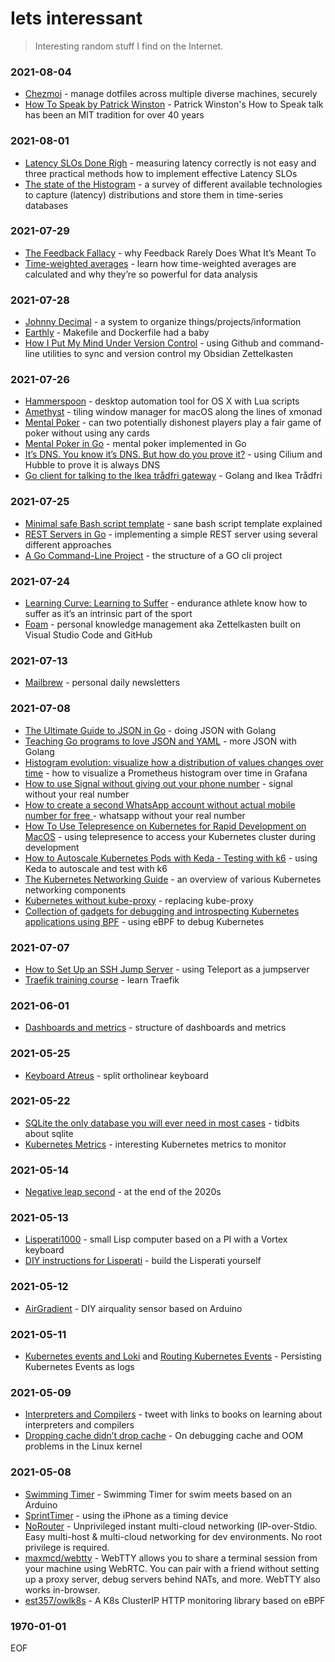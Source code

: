 # Iets interessant

> Interesting random stuff I find on the Internet.

### 2021-08-04
- [Chezmoi](https://www.chezmoi.io) - manage dotfiles across multiple diverse machines, securely
- [How To Speak by Patrick Winston](https://www.youtube.com/watch?v=Unzc731iCUY) - Patrick Winston's How to Speak talk has been an MIT tradition for over 40 years 

### 2021-08-01
- [Latency SLOs Done Righ](https://www.youtube.com/watch?v=ycsc2kCaJxM) - measuring latency correctly is not easy and three practical methods how to implement effective Latency SLOs
- [The state of the Histogram](https://www.youtube.com/watch?v=Z-5PNlv8eK0) - a survey of different available technologies to capture (latency) distributions and store them in time-series databases

### 2021-07-29
- [The Feedback Fallacy](https://hbr.org/2019/03/the-feedback-fallacy) - why Feedback Rarely Does What It’s Meant To
- [Time-weighted averages](https://blog.timescale.com/blog/what-time-weighted-averages-are-and-why-you-should-care/?) - learn how time-weighted averages are calculated and why they’re so powerful for data analysis 

### 2021-07-28
- [Johnny Decimal](https://johnnydecimal.com) - a system to organize things/projects/information 
- [Earthly](https://earthly.dev) - Makefile and Dockerfile had a baby
- [How I Put My Mind Under Version Control](https://medium.com/analytics-vidhya/how-i-put-my-mind-under-version-control-24caea37b8a5) - using Github and command-line utilities to sync and version control my Obsidian Zettelkasten

### 2021-07-26
- [Hammerspoon](http://www.hammerspoon.org/go/) - desktop automation tool for OS X with Lua scripts
- [Amethyst](https://ianyh.com/amethyst/) - tiling window manager for macOS along the lines of xmonad
- [Mental Poker](https://people.csail.mit.edu/rivest/pubs/SRA81.pdf) - can two potentially dishonest players play a fair game of poker without using any cards
- [Mental Poker in Go](https://tpaschalis.github.io/mental-poker/) - mental poker implemented in Go
- [It’s DNS. You know it’s DNS. But how do you prove it?](https://www.isovalent.com/blog/post/its-dns) - using Cilium and Hubble to prove it is always DNS
- [Go client for talking to the Ikea trådfri gateway](https://github.com/eriklupander/tradfri-go) - Golang and Ikea Trådfri

### 2021-07-25
- [Minimal safe Bash script template](https://betterdev.blog/minimal-safe-bash-script-template/?utm_source=123dev&utm_medium=email) - sane bash script template explained
- [REST Servers in Go](https://eli.thegreenplace.net/2021/rest-servers-in-go-part-1-standard-library/) - implementing a simple REST server using several different approaches
- [A Go Command-Line Project](https://bencane.com/2020/12/29/how-to-structure-a-golang-cli-project/) - the structure of a GO cli project

### 2021-07-24
- [Learning Curve: Learning to Suffer](https://backpackinglight.com/learning-curve-learning-to-suffer/) - endurance athlete know how to suffer as it’s an intrinsic part of the sport
- [Foam](https://foambubble.github.io/foam/) - personal knowledge management aka Zettelkasten built on Visual Studio Code and GitHub

### 2021-07-13
- [Mailbrew](https://mailbrew.com) - personal daily newsletters

### 2021-07-08
- [The Ultimate Guide to JSON in Go](https://qvault.io/golang/json-golang/) - doing JSON with Golang
- [Teaching Go programs to love JSON and YAML](https://sharpend.io/blog/teaching-go-programs-to-love-json-and-yaml/) - more JSON with Golang
- [Histogram evolution: visualize how a distribution of values changes over time](https://opstrace.com/blog/grafana-histogram-howto?utm_source=o11y.news&utm_medium=email) - how to visualize a Prometheus histogram over time in Grafana
- [How to use Signal without giving out your phone number](https://theintercept.com/2017/09/28/signal-tutorial-second-phone-number) - signal without your real number
- [How to create a second WhatsApp account without actual mobile number for free ](https://nerdschalk.com/create-whatsapp-account-with-fake-number/) - whatsapp without your real number
- [How To Use Telepresence on Kubernetes for Rapid Development on MacOS](https://www.digitalocean.com/community/tutorials/how-to-use-telepresence-on-kubernetes-for-rapid-development-on-macos) - using telepresence to access your Kubernetes cluster during development
- [How to Autoscale Kubernetes Pods with Keda - Testing with k6](https://dev.to/k6/how-to-autoscale-kubernetes-pods-with-keda-testing-with-k6-4nl9) - using Keda to autoscale and test with k6
- [The Kubernetes Networking Guide](https://k8s.networkop.co.uk) - an overview of various Kubernetes networking components
- [Kubernetes without kube-proxy](https://faun.pub/kubernetes-without-kube-proxy-1c5d25786e18) - replacing kube-proxy
- [Collection of gadgets for debugging and introspecting Kubernetes applications using BPF](https://github.com/kinvolk/inspektor-gadget) - using eBPF to debug Kubernetes  

### 2021-07-07
- [How to Set Up an SSH Jump Server](https://goteleport.com/blog/ssh-jump-server/?utm_source=changelog&utm_medium=newsletter&utm_campaign=changelog-news) - using Teleport as a jumpserver
- [Traefik training course](https://www.thebyte.io/offers/Nj25zWBz/checkout) - learn Traefik

### 2021-06-01
- [Dashboards and metrics](https://dmoldovan.medium.com/monitoring-how-to-build-your-monitoring-dashboards-e11f89918dd1) - structure of dashboards and metrics
### 2021-05-25
- [Keyboard Atreus](https://shop.keyboard.io/products/keyboardio-atreus) - split ortholinear keyboard
### 2021-05-22
- [SQLite the only database you will ever need in most cases](https://unixsheikh.com/articles/sqlite-the-only-database-you-will-ever-need-in-most-cases.html) - tidbits about sqlite
- [Kubernetes Metrics](https://sematext.com/blog/kubernetes-metrics) - interesting Kubernetes metrics to monitor

### 2021-05-14
- [Negative leap second](https://twitter.com/fanf/status/1386838657093586944) - at the end of the 2020s

### 2021-05-13
- [Lisperati1000](https://www.hackster.io/news/the-lisperati1000-is-a-cyberdeck-terminal-dedicated-to-lisp-programming-bb564f2ffcff) - small Lisp computer based on a PI with a Vortex keyboard
- [DIY instructions for Lisperati](https://github.com/drcode/lisperati-1000-diy) - build the Lisperati yourself

### 2021-05-12
- [AirGradient](https://www.airgradient.com/diy/) - DIY airquality sensor based on Arduino

### 2021-05-11
- [Kubernetes events and Loki](https://grafana.com/blog/2019/08/21/how-grafana-labs-effectively-pairs-loki-and-kubernetes-events/) and [Routing Kubernetes Events](https://github.com/heptiolabs/eventrouter) - Persisting Kubernetes Events as logs

### 2021-05-09
- [Interpreters and Compilers](https://twitter.com/ChrisGSeaton/status/1391475489777373186) - tweet with links to books on learning about interpreters and compilers
- [Dropping cache didn’t drop cache](https://blog.twitter.com/engineering/en_us/topics/open-source/2021/dropping-cache-didnt-drop-cache.html) - On debugging cache and OOM problems in the Linux kernel

### 2021-05-08
- [Swimming Timer](http://arduinoideas.blogspot.com/2013/02/swimming-timer.html) - Swimming Timer for swim meets based on an Arduino
- [SprintTimer](https://appmaker.se/home/sprinttimer/) - using the iPhone as a timing device
- [NoRouter](https://norouter.io) - Unprivileged instant multi-cloud networking (IP-over-Stdio. Easy multi-host & multi-cloud networking for dev environments. No root privilege is required.
- [maxmcd/webtty](https://github.com/maxmcd/webtty) - WebTTY allows you to share a terminal session from your machine using WebRTC. You can pair with a friend without setting up a proxy server, debug servers behind NATs, and more. WebTTY also works in-browser.
- [est357/owlk8s](https://github.com/est357/owlk8s) - A K8s ClusterIP HTTP monitoring library based on eBPF

### 1970-01-01

EOF
